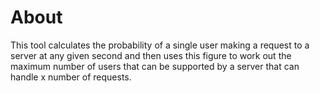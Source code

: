 About
====================
This tool calculates the probability of a single user making a request to a server at any given second and then uses this figure to work out the maximum number of users that can be supported by a server that can handle x number of requests.

